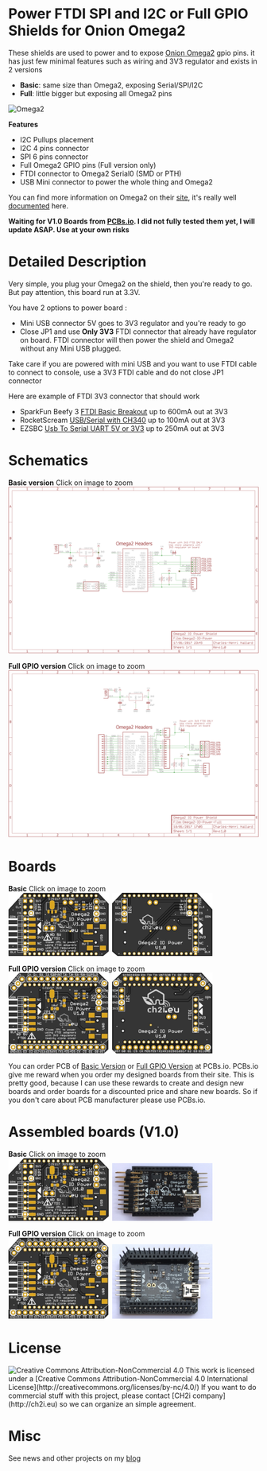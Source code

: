 Power FTDI SPI and I2C or Full GPIO Shields for Onion Omega2
============================================================

These shields are used to power and to expose [Onion Omega2](https://onion.io/) gpio pins. it has just few minimal features such as wiring and 3V3 regulator and exists in 2 versions

- **Basic**: same size than Omega2, exposing Serial/SPI/I2C 
- **Full**: little bigger but exposing all Omega2 pins

<img src="https://raw.githubusercontent.com/OnionIoT/Onion-Docs/master/Omega2/Documentation/Hardware-Overview/img/Omega-2-Pinout-Diagram.png" alt="Omega2" width="50%" height="50%"> 

**Features**   

- I2C Pullups placement
- I2C 4 pins connector
- SPI 6 pins connector
- Full Omega2 GPIO pins (Full version only)
- FTDI connector to Omega2 Serial0 (SMD or PTH) 
- USB Mini connector to power the whole thing and Omega2

You can find more information on Omega2 on their [site](https://onion.io/), it's really well [documented](https://docs.onion.io/omega2-docs/index.html) here.

**Waiting for V1.0 Boards from [PCBs.io](https://PCBs.io). I did not fully tested them yet, I will update ASAP. Use at your own risks**

Detailed Description
====================

Very simple, you plug your Omega2 on the shield, then you're ready to go. But pay attention, this board run at 3.3V.

You have 2 options to power board :

- Mini USB connector 5V goes to 3V3 regulator and you're ready to go
- Close JP1 and use **Only 3V3** FTDI connector that already have regulator on board. FTDI connector will then power the shield and Omega2 without any Mini USB plugged.

Take care if you are powered with mini USB and you want to use FTDI cable to connect to console, use a 3V3 FTDI cable and do not close JP1 connector

Here are example of FTDI 3V3 connector that should work 

- SparkFun Beefy 3 [FTDI Basic Breakout](https://www.sparkfun.com/products/13746) up to 600mA out at 3V3
- RocketScream [USB/Serial with CH340](http://www.rocketscream.com/blog/product/ch340g-usb-serial-adapter/) up to 100mA out at 3V3
- EZSBC [Usb To Serial UART 5V or 3V3](https://www.tindie.com/products/ddebeer/usb-to-serial--uart-5v-or-33v-695-/) up to 250mA out at 3V3

Schematics
==========

**Basic version** Click on image to zoom   
![schematic](https://raw.githubusercontent.com/hallard/Omega2-IO-Power/master/pictures/Omega2-IO-Power-sch.png)  

**Full GPIO version** Click on image to zoom   
![schematic](https://raw.githubusercontent.com/hallard/Omega2-IO-Power/master/pictures/Omega2-IO-Power-Full-sch.png)  

Boards
====== 

**Basic** Click on image to zoom   
<img src="https://raw.githubusercontent.com/hallard/Omega2-IO-Power/master/pictures/Omega2-IO-Power-top.jpg" alt="Top"  width="40%" height="40%">&nbsp;&nbsp;<img src="https://raw.githubusercontent.com/hallard/Omega2-IO-Power/master/pictures/Omega2-IO-Power-bot.jpg" alt="Bottom" width="40%" height="40%">&nbsp;

**Full GPIO version** Click on image to zoom   
<img src="https://raw.githubusercontent.com/hallard/Omega2-IO-Power/master/pictures/Omega2-IO-Power-Full-top.jpg" alt="Top"  width="40%" height="40%">&nbsp;&nbsp;<img src="https://raw.githubusercontent.com/hallard/Omega2-IO-Power/master/pictures/Omega2-IO-Power-Full-bot.jpg" alt="Bottom" width="40%" height="40%">&nbsp;

You can order PCB of [Basic Version](https://PCBs.io/share/4976j) or [Full GPIO Version](https://PCBs.io/share/4KEo9) at PCBs.io. PCBs.io give me reward when you order my designed boards from their site. This is pretty good, because I can use these rewards to create and design new boards and order boards for a discounted price and share new boards. So if you don't care about PCB manufacturer please use PCBs.io.

Assembled boards (V1.0)
=======================

**Basic** Click on image to zoom   
<img src="https://raw.githubusercontent.com/hallard/Omega2-IO-Power/master/pictures/Omega2-IO-Power-top.jpg" alt="Top"  width="40%" height="40%">&nbsp;&nbsp;<img src="https://raw.githubusercontent.com/hallard/Omega2-IO-Power/master/pictures/Omega2-IO-Power-assembled.jpg" alt="Bottom" width="40%" height="40%">&nbsp;

**Full GPIO version** Click on image to zoom   
<img src="https://raw.githubusercontent.com/hallard/Omega2-IO-Power/master/pictures/Omega2-IO-Power-Full-top.jpg" alt="Top"  width="40%" height="40%">&nbsp;&nbsp;<img src="https://raw.githubusercontent.com/hallard/Omega2-IO-Power/master/pictures/Omega2-IO-Power-Full-assembled.jpg" alt="Bottom" width="40%" height="40%">&nbsp;

License
=======

<img alt="Creative Commons Attribution-NonCommercial 4.0" src="https://i.creativecommons.org/l/by-nc/4.0/88x31.png">   
This work is licensed under a [Creative Commons Attribution-NonCommercial 4.0 International License](http://creativecommons.org/licenses/by-nc/4.0/)    
If you want to do commercial stuff with this project, please contact [CH2i company](http://ch2i.eu) so we can organize an simple agreement.

Misc
====
See news and other projects on my [blog](https://hallard.me)
 

